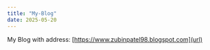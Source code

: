 ```yaml
---
title: "My-Blog"
date: 2025-05-20
---
```

My Blog with address:
[https://www.zubinpatel98.blogspot.com](url)
